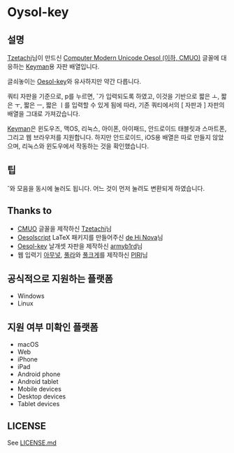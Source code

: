 Oysol-key
============

설명
----
[Tzetachi](https://github.com/Tzetachi)님이 만드신 [Computer Modern Unicode Oesol (이하, CMUO)](https://github.com/Tzetachi/Computer-Modern-Unicode-Oesol) 글꼴에 대응하는 [Keyman](https://keyman.com/)용 자판 배열입니다.

글쇠놓이는 [Oesol-key](https://github.com/armyb1rd/Oesol-key)와 유사하지만 약간 다릅니다.

쿼티 자판을 기준으로, p를 누르면, ˘가 입력되도록 하였고, 이것을 기반으로 짧은 ㅗ, 짧은 ㅜ, 짧은 ㅡ, 짧은 ㅣ를 입력할 수 있게 됨에 따라,
기존 쿼티에서의 [ 자판과 ] 자판의 배열을 그대로 가져갔습니다.

[Keyman](https://keyman.com/)은 윈도우즈, 맥OS, 리눅스, 아이폰, 아이패드, 안드로이드 태블릿과 스마트폰, 그리고 웹 브라우저를 지원합니다. 하지만 안드로이드, iOS용 배열은 따로 만들지 않았으며, 리눅스와 윈도우에서 작동하는 것을 확인했습니다.


팁
---
˘와 모음을 동시에 눌러도 됩니다. 어느 것이 먼저 눌려도 변환되게 하였습니다.

Thanks to
---------
 * [CMUO](https://github.com/Tzetachi/Computer-Modern-Unicode-Oesol) 글꼴을 제작하신 [Tzetachi](https://github.com/Tzetachi)님
 * [Oesolscript](https://bitbucket.org/novadh/oesolscript/src/master/) LaTeX 패키지를 만들어주신 [de Hi Nova](https://bitbucket.org/novadh/)님
 * [Oesol-key](https://github.com/armyb1rd/Oesol-key) 날개셋 자판을 제작하신 [armyb1rd](https://github.com/armyb1rd)님
 * 웹 입력기 [아무넣](https://phost.gitlab.io/wt/am/), [풀라](https://gitlab.com/phost/python-tools/-/raw/master/%ED%92%80%EB%9D%BC)와 [풀크게](https://gitlab.com/phost/python-tools/-/raw/master/%ED%92%80%ED%81%AC%EA%B2%8C)를 제작하신 [PIRI](https://gitlab.com/phost)님

공식적으로 지원하는 플랫폼
---------------------
 * Windows
 * Linux
 
지원 여부 미확인 플랫폼
-------------------
 * macOS
 * Web
 * iPhone
 * iPad
 * Android phone
 * Android tablet
 * Mobile devices
 * Desktop devices
 * Tablet devices

LICENSE
--------
See [LICENSE.md](LICENSE.md)
